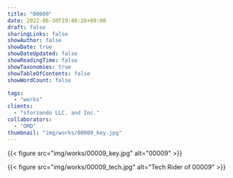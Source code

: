```yaml
---
title: "00009"
date: 2022-06-30T19:40:20+09:00
draft: false
sharingLinks: false
showAuthor: false
showDate: true
showDateUpdated: false
showReadingTime: false
showTaxonomies: true
showTableOfContents: false
showWordCount: false

tags:
  - "works"
clients:
  - "sforzando LLC. and Inc."
collaborators:
  - "OMD"
thumbnail: "img/works/00009_key.jpg"
---
```


{{< figure src="img/works/00009_key.jpg" alt="00009" >}}

{{< figure src="img/works/00009_tech.jpg" alt="Tech Rider of 00009" >}}
